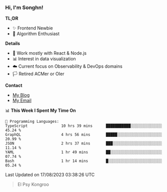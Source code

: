 ### Hi, I'm Songhn!

**TL;DR**

- ✨ Frontend Newbie
- 🎈 Algorithm Enthusiast

**Details**

- 🎯 Work mostly with React & Node.js
- 📊 Interest in data visualization
- ☁️ Current focus on Observability & DevOps domains
- 🏳️ Retired ACMer or OIer

**Contact**
- [My Blog](https://blog.songhn.com)
- [My Email](mailto:songhn233@gmail.com)

<!--START_SECTION:waka-->
📊 **This Week I Spent My Time On** 

```text
💬 Programming Languages: 
TypeScript               10 hrs 39 mins      ███████████░░░░░░░░░░░░░░   45.24 % 
GraphQL                  4 hrs 56 mins       █████░░░░░░░░░░░░░░░░░░░░   20.99 % 
JSON                     2 hrs 37 mins       ███░░░░░░░░░░░░░░░░░░░░░░   11.14 % 
YAML                     1 hr 49 mins        ██░░░░░░░░░░░░░░░░░░░░░░░   07.74 % 
Bash                     1 hr 14 mins        █░░░░░░░░░░░░░░░░░░░░░░░░   05.24 % 
```


 Last Updated on 17/08/2023 03:38:26 UTC
<!--END_SECTION:waka-->

> El Psy Kongroo
